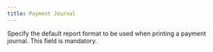 ```yaml
---
title: Payment Journal
---
```



Specify the default report format to be used when printing a payment journal. This field is mandatory.
